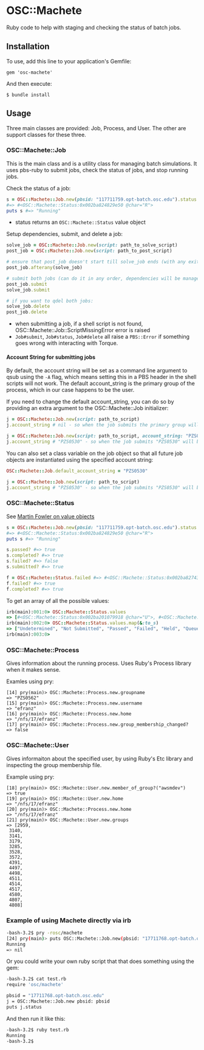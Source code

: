 # OSC::Machete

Ruby code to help with staging and checking the status of batch jobs.


## Installation

To use, add this line to your application's Gemfile:

    gem 'osc-machete'

And then execute:

    $ bundle install


## Usage

Three main classes are provided: Job, Process, and User.
The other are support classes for these three.


### OSC::Machete::Job

This is the main class and is a utility class for managing batch simulations. It
uses pbs-ruby to submit jobs, check the status of jobs, and stop running jobs.


Check the status of a job:

```ruby
s = OSC::Machete::Job.new(pbsid: "117711759.opt-batch.osc.edu").status
#=> #<OSC::Machete::Status:0x002ba824829e50 @char="R">
puts s #=> "Running"
```
* status returns an `OSC::Machete::Status` value object

Setup dependencies, submit, and delete a job:

```ruby
solve_job = OSC::Machete::Job.new(script: path_to_solve_script)
post_job = OSC::Machete::Job.new(script: path_to_post_script)

# ensure that post_job doesn't start till solve_job ends (with any exit status)
post_job.afterany(solve_job)

# submit both jobs (can do it in any order, dependencies will be managed for you)
post_job.submit
solve_job.submit

# if you want to qdel both jobs:
solve_job.delete
post_job.delete
```

* when submitting a job, if a shell script is not found, OSC::Machete::Job::ScriptMissingError error is raised
* `Job#submit`, `Job#status`, `Job#delete` all raise a `PBS::Error` if something
goes wrong with interacting with Torque.

#### Account String for submitting jobs

By default, the account string will be set as a command line argument to qsub
using the `-A` flag, which means setting this in a PBS header in the shell
scripts will not work. The default account_string is the primary group of the
process, which in our case happens to be the user.

If you need to change the default account_string, you can do so by providing an
extra argument to the OSC::Machete::Job initializer:

```ruby
j = OSC::Machete::Job.new(script: path_to_script)
j.account_string # nil - so when the job submits the primary group will be used

j = OSC::Machete::Job.new(script: path_to_script, account_string: "PZS0530")
j.account_string # "PZS0530" - so when the job submits "PZS0530" will be used
```

You can also set a class variable on the job object so that all future job
objects are instantiated using the specified account string:

```ruby
OSC::Machete::Job.default_account_string = "PZS0530"

j = OSC::Machete::Job.new(script: path_to_script)
j.account_string # "PZS0530" - so when the job submits "PZS0530" will be used
```

### OSC::Machete::Status

See [Martin Fowler on value objects](http://martinfowler.com/bliki/ValueObject.html)

```ruby
s = OSC::Machete::Job.new(pbsid: "117711759.opt-batch.osc.edu").status
#=> #<OSC::Machete::Status:0x002ba824829e50 @char="R">
puts s #=> "Running"

s.passed? #=> true
s.completed? #=> true
s.failed? #=> false
s.submitted? #=> true

f = OSC::Machete::Status.failed #=> #<OSC::Machete::Status:0x002ba8274334d8 @char="F">
f.failed? #=> true
f.completed? #=> true
```

To get an array of all the possible values:

```ruby
irb(main):001:0> OSC::Machete::Status.values
=> [#<OSC::Machete::Status:0x002ba201079918 @char="U">, #<OSC::Machete::Status:0x002ba2010798a0 @char=nil>, #<OSC::Machete::Status:0x002ba201079710 @char="C">, #<OSC::Machete::Status:0x002ba201079620 @char="F">, #<OSC::Machete::Status:0x002ba201079558 @char="H">, #<OSC::Machete::Status:0x002ba2010794e0 @char="Q">, #<OSC::Machete::Status:0x002ba2010793c8 @char="R">, #<OSC::Machete::Status:0x002ba201079328 @char="S">]
irb(main):002:0> OSC::Machete::Status.values.map(&:to_s)
=> ["Undetermined", "Not Submitted", "Passed", "Failed", "Held", "Queued", "Running", "Suspended"]
irb(main):003:0>
```

### OSC::Machete::Process

Gives information about the running process. Uses Ruby's Process library when it
makes sense.

Examles using pry:

```
[14] pry(main)> OSC::Machete::Process.new.groupname
=> "PZS0562"
[15] pry(main)> OSC::Machete::Process.new.username
=> "efranz"
[16] pry(main)> OSC::Machete::Process.new.home
=> "/nfs/17/efranz"
[17] pry(main)> OSC::Machete::Process.new.group_membership_changed?
=> false
```

### OSC::Machete::User

Gives informaiton about the specified user, by using Ruby's Etc library and
inspecting the group membership file.

Example using pry:

```
[18] pry(main)> OSC::Machete::User.new.member_of_group?("awsmdev")
=> true
[19] pry(main)> OSC::Machete::User.new.home
=> "/nfs/17/efranz"
[20] pry(main)> OSC::Machete::Process.new.home
=> "/nfs/17/efranz"
[21] pry(main)> OSC::Machete::User.new.groups
=> [2959,
 3140,
 3141,
 3179,
 3285,
 3528,
 3572,
 4391,
 4497,
 4498,
 4511,
 4514,
 4517,
 4580,
 4807,
 4808]
```

### Example of using Machete directly via irb

```sh
-bash-3.2$ pry -rosc/machete
[24] pry(main)> puts OSC::Machete::Job.new(pbsid: "17711768.opt-batch.osc.edu").status
Running
=> nil
```

Or you could write your own ruby script that  that does something using the gem:

```sh
-bash-3.2$ cat test.rb
require 'osc/machete'

pbsid = "17711768.opt-batch.osc.edu"
j = OSC::Machete::Job.new pbsid: pbsid
puts j.status
```

And then run it like this:

```sh
-bash-3.2$ ruby test.rb
Running
-bash-3.2$
```
